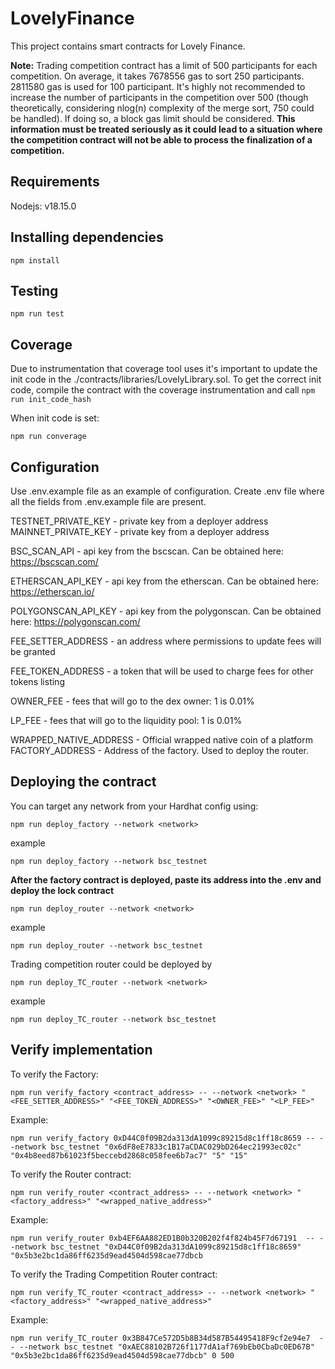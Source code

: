 # LovelyFinance

This project contains smart contracts for Lovely Finance.

**Note:** Trading competition contract has a limit of 500 participants for each competition.
On average, it takes 7678556 gas to sort 250 participants. 2811580 gas is used for 100 participant. 
It's highly not recommended to increase the number of participants in the competition over 500 
(though theoretically, considering nlog(n) complexity of the merge sort, 750 could be handled). 
If doing so, a block gas limit should be considered.
**This information must be treated seriously as it could lead to a situation where the competition contract will not be able to process the finalization of a competition.**

## Requirements
Nodejs: v18.15.0

## Installing dependencies

```npm install```

## Testing 
```npm run test```

## Coverage
Due to instrumentation that coverage tool uses it's important to update the init code in the ./contracts/libraries/LovelyLibrary.sol. To get the correct init code, compile the contract with the coverage instrumentation and call ```npm run init_code_hash```

When init code is set:
```
npm run converage 
```

## Configuration
Use .env.example file as an example of configuration.
Create .env file where all the fields from .env.example file are present.  

TESTNET_PRIVATE_KEY - private key from a deployer address 
MAINNET_PRIVATE_KEY - private key from a deployer address

BSC_SCAN_API - api key from the bscscan. Can be obtained here: https://bscscan.com/

ETHERSCAN_API_KEY - api key from the etherscan. Can be obtained here: https://etherscan.io/

POLYGONSCAN_API_KEY - api key from the polygonscan. Can be obtained here: https://polygonscan.com/

FEE_SETTER_ADDRESS - an address where permissions to update fees will be granted

FEE_TOKEN_ADDRESS - a token that will be used to charge fees for other tokens listing

OWNER_FEE - fees that will go to the dex owner: 1 is 0.01%

LP_FEE - fees that will go to the liquidity pool: 1 is 0.01%

WRAPPED_NATIVE_ADDRESS - Official wrapped native coin of a platform
FACTORY_ADDRESS - Address of the factory. Used to deploy the router.

## Deploying the contract

You can target any network from your Hardhat config using:

```
npm run deploy_factory --network <network>
```
example
```
npm run deploy_factory --network bsc_testnet
```
<b>After the factory contract is deployed, paste its address into the .env and deploy the lock contract</b>

```
npm run deploy_router --network <network>
```
example
```
npm run deploy_router --network bsc_testnet
```

Trading competition router could be deployed by
```
npm run deploy_TC_router --network <network>
```
example
```
npm run deploy_TC_router --network bsc_testnet
```

## Verify implementation
To verify the Factory:
```
npm run verify_factory <contract_address> -- --network <network> "<FEE_SETTER_ADDRESS>" "<FEE_TOKEN_ADDRESS>" "<OWNER_FEE>" "<LP_FEE>"
```
Example:
```
npm run verify_factory 0xD44C0f09B2da313dA1099c89215d8c1ff18c8659 -- --network bsc_testnet "0x6dF8eE7833c1B17aCDAC029bD264ec21993ec02c" "0x4b8eed87b61023f5beccebd2868c058fee6b7ac7" "5" "15"
```

To verify the Router contract:
```
npm run verify_router <contract_address> -- --network <network> "<factory_address>" "<wrapped_native_address>"
```
Example:
```
npm run verify_router 0xb4EF6AA882ED1B0b320B202f4f824b45F7d67191  -- --network bsc_testnet "0xD44C0f09B2da313dA1099c89215d8c1ff18c8659" "0x5b3e2bc1da86ff6235d9ead4504d598cae77dbcb
```

To verify the Trading Competition Router contract:
```
npm run verify_TC_router <contract_address> -- --network <network> "<factory_address>" "<wrapped_native_address>"
```
Example:
```
npm run verify_TC_router 0x3B847Ce572D5b8B34d587B54495418F9cf2e94e7  -- --network bsc_testnet "0xAEC88102B726f1177dA1af769bEb0CbaDc0ED67B" "0x5b3e2bc1da86ff6235d9ead4504d598cae77dbcb" 0 500
```
